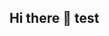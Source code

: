 ## Hi there 👋 test

<!--
**rhylleth14/rhylleth14** is a ✨ _special_ ✨ repository because its `README.md` (this file) appears on your GitHub profile.

Here are some ideas to get you started:
# I am working as Digital Operations and Graphics Designer in Chandler, Arizona, and a MS GIT in Arizona State University.
- 🔭 I’m currently working on ...
- 🌱 I’m currently learning test only
- 👯 I’m looking to collaborate on ...
- 🤔 I’m looking for help with ...
- 💬 Ask me about ...
- 📫 How to reach me: ...
- 😄 Pronouns: ...
- ⚡ Fun fact: ...
-->
